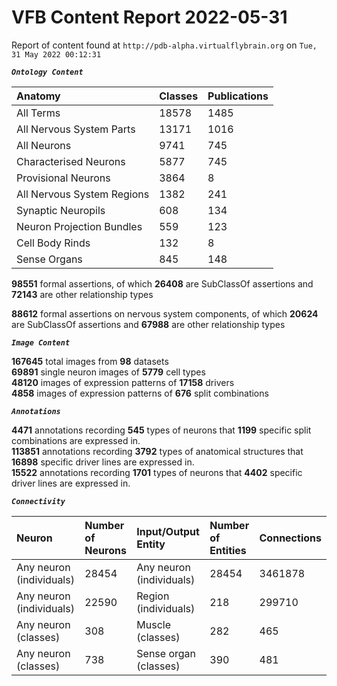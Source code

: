 
VFB Content Report 2022-05-31
=============================


Report of content found at ``http://pdb-alpha.virtualflybrain.org`` on ``Tue, 31 May 2022 00:12:31``  
  
***``Ontology Content``***  

|Anatomy|Classes|Publications|
| :--- | :--- | :--- |
|All Terms|18578|1485|
|All Nervous System Parts|13171|1016|
|All Neurons|9741|745|
|Characterised Neurons|5877|745|
|Provisional Neurons|3864|8|
|All Nervous System Regions|1382|241|
|Synaptic Neuropils|608|134|
|Neuron Projection Bundles|559|123|
|Cell Body Rinds|132|8|
|Sense Organs|845|148|
  
  
**98551** formal assertions, of which **26408** are SubClassOf assertions and **72143** are other relationship types  
  
**88612** formal assertions on nervous system components, of which **20624** are SubClassOf assertions and **67988** are
 other relationship types  
  
***``Image Content``***  
  
**167645** total images from **98** datasets  
**69891** single neuron images of **5779** cell types  
**48120** images of expression patterns of **17158** drivers  
**4858** images of expression patterns of **676** split combinations  
  
***``Annotations``***  
  
**4471** annotations recording **545** types of neurons that **1199** specific split combinations are expressed in.  
**113851** annotations recording **3792** types of anatomical structures that **16898** specific driver lines are 
expressed in.  
**15522** annotations recording **1701** types of neurons that **4402** specific driver lines are expressed in.  
  
***``Connectivity``***  

|Neuron|Number of Neurons|Input/Output Entity|Number of Entities|Connections|
| :--- | :--- | :--- | :--- | :--- |
|Any neuron (individuals)|28454|Any neuron (individuals)|28454|3461878|
|Any neuron (individuals)|22590|Region (individuals)|218|299710|
|Any neuron (classes)|308|Muscle (classes)|282|465|
|Any neuron (classes)|738|Sense organ (classes)|390|481|
  
